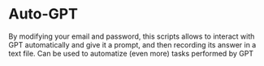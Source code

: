 # Auto-GPT
By modifying your email and password, this scripts allows to interact with GPT automatically and give it a prompt, and then recording its answer in a text file. Can be used to automatize (even more) tasks performed by GPT
